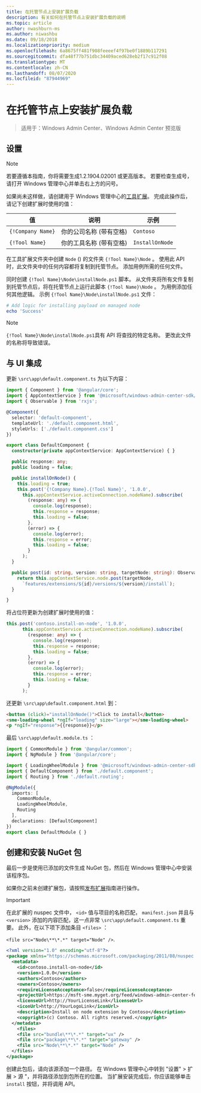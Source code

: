 ```yaml
---
title: 在托管节点上安装扩展负载
description: 有关如何在托管节点上安装扩展负载的说明
ms.topic: article
author: nwashburn-ms
ms.author: niwashbu
ms.date: 09/18/2018
ms.localizationpriority: medium
ms.openlocfilehash: 6a8675ff481f908feeeef4f97be0f1889b117291
ms.sourcegitcommit: dfa48f77b751dbc34409aced628eb2f17c912f08
ms.translationtype: MT
ms.contentlocale: zh-CN
ms.lasthandoff: 08/07/2020
ms.locfileid: "87944969"
---
```

# <a name="install-extension-payload-on-a-managed-node"></a>在托管节点上安装扩展负载

>适用于：Windows Admin Center、Windows Admin Center 预览版

## <a name="setup"></a>设置

> [!NOTE]
> 若要遵循本指南，你将需要生成1.2.1904.02001 或更高版本。 若要检查生成号，请打开 Windows 管理中心并单击右上方的问号。

如果尚未这样做，请创建用于 Windows 管理中心的[工具扩展](../develop-tool.md)。 完成此操作后，请记下创建扩展时使用的值：

| 值 | 说明 | 示例 |
| ----- | ----------- | ------- |
| ```{!Company Name}``` | 你的公司名称 (带有空格)  | ```Contoso``` |
| ```{!Tool Name}``` | 你的工具名称 (带有空格)  | ```InstallOnNode``` |

在工具扩展文件夹中创建 ```Node``` () 的文件夹 ```{!Tool Name}\Node``` 。 使用此 API 时，此文件夹中的任何内容都将复制到托管节点。 添加用例所需的任何文件。

同时创建 ```{!Tool Name}\Node\installNode.ps1``` 脚本。 从文件夹将所有文件复制到托管节点后，将在托管节点上运行此脚本 ```{!Tool Name}\Node``` 。 为用例添加任何其他逻辑。 示例 ```{!Tool Name}\Node\installNode.ps1``` 文件：

``` ps1
# Add logic for installing payload on managed node
echo 'Success'
```

> [!NOTE]
> ```{!Tool Name}\Node\installNode.ps1```具有 API 将查找的特定名称。 更改此文件的名称将导致错误。


## <a name="integration-with-ui"></a>与 UI 集成

更新 ```\src\app\default.component.ts``` 为以下内容：

``` ts
import { Component } from '@angular/core';
import { AppContextService } from '@microsoft/windows-admin-center-sdk/angular';
import { Observable } from 'rxjs';

@Component({
  selector: 'default-component',
  templateUrl: './default.component.html',
  styleUrls: ['./default.component.css']
})

export class DefaultComponent {
  constructor(private appContextService: AppContextService) { }

  public response: any;
  public loading = false;

  public installOnNode() {
    this.loading = true;
    this.post('{!Company Name}.{!Tool Name}', '1.0.0',
      this.appContextService.activeConnection.nodeName).subscribe(
        (response: any) => {
          console.log(response);
          this.response = response;
          this.loading = false;
        },
        (error) => {
          console.log(error);
          this.response = error;
          this.loading = false;
        }
      );
  }

  public post(id: string, version: string, targetNode: string): Observable<any> {
    return this.appContextService.node.post(targetNode,
      `features/extensions/${id}/versions/${version}/install`);
  }

}
```
将占位符更新为创建扩展时使用的值：
``` ts
this.post('contoso.install-on-node', '1.0.0',
      this.appContextService.activeConnection.nodeName).subscribe(
        (response: any) => {
          console.log(response);
          this.response = response;
          this.loading = false;
        },
        (error) => {
          console.log(error);
          this.response = error;
          this.loading = false;
        }
      );
```

还更新 ```\src\app\default.component.html``` 到：
``` html
<button (click)="installOnNode()">Click to install</button>
<sme-loading-wheel *ngIf="loading" size="large"></sme-loading-wheel>
<p *ngIf="response">{{response}}</p>
```
最后 ```\src\app\default.module.ts``` ：
``` ts
import { CommonModule } from '@angular/common';
import { NgModule } from '@angular/core';

import { LoadingWheelModule } from '@microsoft/windows-admin-center-sdk/angular';
import { DefaultComponent } from './default.component';
import { Routing } from './default.routing';

@NgModule({
  imports: [
    CommonModule,
    LoadingWheelModule,
    Routing
  ],
  declarations: [DefaultComponent]
})
export class DefaultModule { }

```

## <a name="creating-and-installing-a-nuget-package"></a>创建和安装 NuGet 包

最后一步是使用已添加的文件生成 NuGet 包，然后在 Windows 管理中心中安装该程序包。

如果你之前未创建扩展包，请按照[发布扩展](../publish-extensions.md)指南进行操作。
> [!IMPORTANT]
> 在此扩展的 nuspec 文件中， ```<id>``` 值与项目的名称匹配， ```manifest.json``` 并且与 ```<version>``` 添加的内容匹配，这一点非常 ```\src\app\default.component.ts``` 重要。 此外，在以下项下添加条目 ```<files>``` ：
>
> ```<file src="Node\**\*.*" target="Node" />```.

``` xml
<?xml version="1.0" encoding="utf-8"?>
<package xmlns="https://schemas.microsoft.com/packaging/2011/08/nuspec.xsd">
  <metadata>
    <id>contoso.install-on-node</id>
    <version>1.0.0</version>
    <authors>Contoso</authors>
    <owners>Contoso</owners>
    <requireLicenseAcceptance>false</requireLicenseAcceptance>
    <projectUrl>https://msft-sme.myget.org/feed/windows-admin-center-feed/package/nuget/contoso.sme.install-on-node-extension</projectUrl>
    <licenseUrl>http://YourLicenseLink</licenseUrl>
    <iconUrl>http://YourLogoLink</iconUrl>
    <description>Install on node extension by Contoso</description>
    <copyright>(c) Contoso. All rights reserved.</copyright>
  </metadata>
    <files>
    <file src="bundle\**\*.*" target="ux" />
    <file src="package\**\*.*" target="gateway" />
    <file src="Node\**\*.*" target="Node" />
  </files>
</package>
```

创建此包后，请向该源添加一个路径。 在 Windows 管理中心中转到 "设置" > 扩展 > 源 "，并将路径添加到包所在的位置。 当扩展安装完成后，你应该能够单击 ```install``` 按钮，并将调用 API。